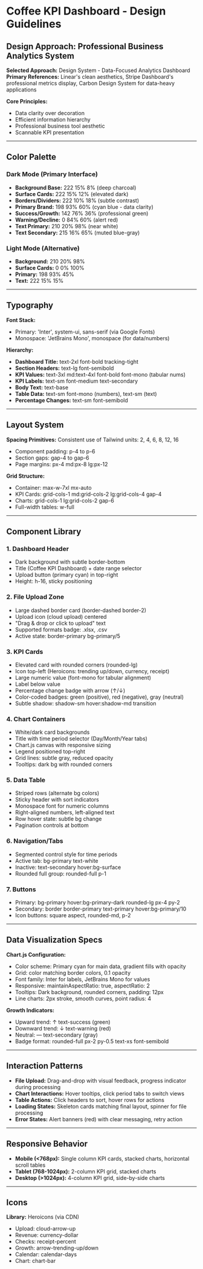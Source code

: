# Coffee KPI Dashboard - Design Guidelines

## Design Approach: Professional Business Analytics System

**Selected Approach:** Design System - Data-Focused Analytics Dashboard
**Primary References:** Linear's clean aesthetics, Stripe Dashboard's professional metrics display, Carbon Design System for data-heavy applications

**Core Principles:**

- Data clarity over decoration
- Efficient information hierarchy
- Professional business tool aesthetic
- Scannable KPI presentation

---

## Color Palette

### Dark Mode (Primary Interface)

- **Background Base:** 222 15% 8% (deep charcoal)
- **Surface Cards:** 222 15% 12% (elevated dark)
- **Borders/Dividers:** 222 10% 18% (subtle contrast)
- **Primary Brand:** 198 93% 60% (cyan blue - data clarity)
- **Success/Growth:** 142 76% 36% (professional green)
- **Warning/Decline:** 0 84% 60% (alert red)
- **Text Primary:** 210 20% 98% (near white)
- **Text Secondary:** 215 16% 65% (muted blue-gray)

### Light Mode (Alternative)

- **Background:** 210 20% 98%
- **Surface Cards:** 0 0% 100%
- **Primary:** 198 93% 45%
- **Text:** 222 15% 15%

---

## Typography

**Font Stack:**

- Primary: 'Inter', system-ui, sans-serif (via Google Fonts)
- Monospace: 'JetBrains Mono', monospace (for data/numbers)

**Hierarchy:**

- **Dashboard Title:** text-2xl font-bold tracking-tight
- **Section Headers:** text-lg font-semibold
- **KPI Values:** text-3xl md:text-4xl font-bold font-mono (tabular nums)
- **KPI Labels:** text-sm font-medium text-secondary
- **Body Text:** text-base
- **Table Data:** text-sm font-mono (numbers), text-sm (text)
- **Percentage Changes:** text-sm font-semibold

---

## Layout System

**Spacing Primitives:** Consistent use of Tailwind units: 2, 4, 6, 8, 12, 16

- Component padding: p-4 to p-6
- Section gaps: gap-4 to gap-6
- Page margins: px-4 md:px-8 lg:px-12

**Grid Structure:**

- Container: max-w-7xl mx-auto
- KPI Cards: grid-cols-1 md:grid-cols-2 lg:grid-cols-4 gap-4
- Charts: grid-cols-1 lg:grid-cols-2 gap-6
- Full-width tables: w-full

---

## Component Library

### 1. Dashboard Header

- Dark background with subtle border-bottom
- Title (Coffee KPI Dashboard) + date range selector
- Upload button (primary cyan) in top-right
- Height: h-16, sticky positioning

### 2. File Upload Zone

- Large dashed border card (border-dashed border-2)
- Upload icon (cloud upload) centered
- "Drag & drop or click to upload" text
- Supported formats badge: .xlsx, .csv
- Active state: border-primary bg-primary/5

### 3. KPI Cards

- Elevated card with rounded corners (rounded-lg)
- Icon top-left (Heroicons: trending up/down, currency, receipt)
- Large numeric value (font-mono for tabular alignment)
- Label below value
- Percentage change badge with arrow (↑/↓)
- Color-coded badges: green (positive), red (negative), gray (neutral)
- Subtle shadow: shadow-sm hover:shadow-md transition

### 4. Chart Containers

- White/dark card backgrounds
- Title with time period selector (Day/Month/Year tabs)
- Chart.js canvas with responsive sizing
- Legend positioned top-right
- Grid lines: subtle gray, reduced opacity
- Tooltips: dark bg with rounded corners

### 5. Data Table

- Striped rows (alternate bg colors)
- Sticky header with sort indicators
- Monospace font for numeric columns
- Right-aligned numbers, left-aligned text
- Row hover state: subtle bg change
- Pagination controls at bottom

### 6. Navigation/Tabs

- Segmented control style for time periods
- Active tab: bg-primary text-white
- Inactive: text-secondary hover:bg-surface
- Rounded full group: rounded-full p-1

### 7. Buttons

- Primary: bg-primary hover:bg-primary-dark rounded-lg px-4 py-2
- Secondary: border border-primary text-primary hover:bg-primary/10
- Icon buttons: square aspect, rounded-md, p-2

---

## Data Visualization Specs

**Chart.js Configuration:**

- Color scheme: Primary cyan for main data, gradient fills with opacity
- Grid: color matching border colors, 0.1 opacity
- Font family: Inter for labels, JetBrains Mono for values
- Responsive: maintainAspectRatio: true, aspectRatio: 2
- Tooltips: Dark background, rounded corners, padding: 12px
- Line charts: 2px stroke, smooth curves, point radius: 4

**Growth Indicators:**

- Upward trend: ↑ text-success (green)
- Downward trend: ↓ text-warning (red)
- Neutral: — text-secondary (gray)
- Badge format: rounded-full px-2 py-0.5 text-xs font-semibold

---

## Interaction Patterns

- **File Upload:** Drag-and-drop with visual feedback, progress indicator during processing
- **Chart Interactions:** Hover tooltips, click period tabs to switch views
- **Table Actions:** Click headers to sort, hover rows for actions
- **Loading States:** Skeleton cards matching final layout, spinner for file processing
- **Error States:** Alert banners (red) with clear messaging, retry action

---

## Responsive Behavior

- **Mobile (<768px):** Single column KPI cards, stacked charts, horizontal scroll tables
- **Tablet (768-1024px):** 2-column KPI grid, stacked charts
- **Desktop (>1024px):** 4-column KPI grid, side-by-side charts

---

## Icons

**Library:** Heroicons (via CDN)

- Upload: cloud-arrow-up
- Revenue: currency-dollar
- Checks: receipt-percent
- Growth: arrow-trending-up/down
- Calendar: calendar-days
- Chart: chart-bar

